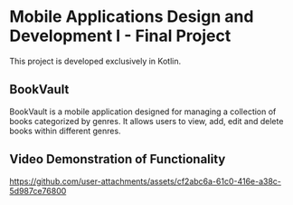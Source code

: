 # Mobile Applications Design and Development I - Final Project

This project is developed exclusively in Kotlin.

## BookVault

BookVault is a mobile application designed for managing a collection of books categorized by genres. It allows users to view, add, edit and delete books within different genres.

## Video Demonstration of Functionality
https://github.com/user-attachments/assets/cf2abc6a-61c0-416e-a38c-5d987ce76800
